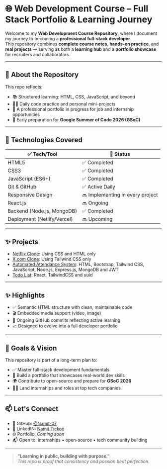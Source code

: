 # 🌐 Web Development Course – Full Stack Portfolio & Learning Journey

Welcome to my **Web Development Course Repository**, where I document my journey to becoming a **professional full-stack developer**.  
This repository combines **complete course notes**, **hands-on practice**, and **real projects** — serving as both a **learning hub** and a **portfolio showcase** for recruiters and collaborators.

---

## 🚀 About the Repository

This repo reflects:

- 📚 Structured learning: HTML, CSS, JavaScript, and beyond
- 👨‍💻 Daily code practice and personal mini-projects
- 💼 A professional portfolio in progress for job and internship opportunities
- 🌱 Early preparation for **Google Summer of Code 2026 (GSoC)**

---

## 🧠 Technologies Covered

| ✅ Tech/Tool         | 📌 Status        |
|----------------------|------------------|
| HTML5                | ✅ Completed      |
| CSS3                 | ✅ Completed    |
| JavaScript (ES6+)    | ✅ Completed    |
| Git & GitHub         | ✅ Active Daily   |
| Responsive Design    | 🔜 Implementing in every project  |
| React.js             | 🔜 Ongoing   |
| Backend (Node.js, MongoDB) | ✅ Completed   |
| Deployment (Netlify/Vercel) | 🔜 Upcoming      |

---

## ✨ Projects
- [Netflix Clone](https://namit-07.github.io/NetflixClone-Demo/): Using CSS and HTML only
- [X.com Clone](https://github.com/Namit-07/Web-Dev/tree/main/Sigma%20Web%20Dev%20course/Projects/X.com%20Clone): Using Tailwind CSS only
- [Automated Attendance System](https://github.com/Namit-07/AAS): HTML, Bootstrap, Tailwind CSS, JavaScript, Node.js, Express.js, MongoDB and JWT
- [Todo List](https://github.com/Namit-07/Web-Dev/tree/main/Sigma%20Web%20Dev%20course/Projects/ToDo%20List): React, TailwindCSS and uuid

---

## ✨ Highlights

- ✅ Semantic HTML structure with clean, maintainable code
- 🎬 Embedded media support (video, image)
- 🔄 Ongoing GitHub commits reflecting active learning
- 📈 Designed to evolve into a full developer portfolio

---

## 🎯 Goals & Vision

This repository is part of a long-term plan to:

- ✅ Master full-stack development fundamentals  
- 📂 Build a portfolio that showcases real-world dev skills  
- 🌍 Contribute to open-source and prepare for **GSoC 2026**  
- 🧑‍💻 Land internships and roles at top tech companies  

---

## 📫 Let's Connect

- 🔗 GitHub: [@Namit-07](https://github.com/Namit-07)
- 🔗 LinkedIN: [Namit Tickoo](https://www.linkedin.com/in/namit-tickoo-69b2a9367/)
- 🌐 Portfolio: *Coming soon*
- 📬 Open to: internships • open-source • tech community building

---

> **"Learning in public, building with purpose."**  
> *This repo is proof that consistency and passion beat perfection.*



